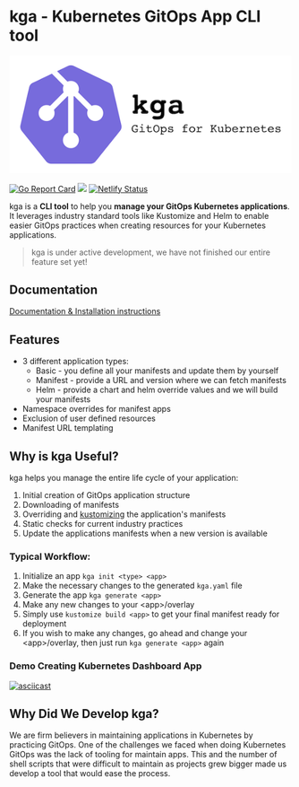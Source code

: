 # kga - Kubernetes GitOps App CLI tool
![](docs/assets/kga_logo_white_bg_565.png)

[![Go Report Card](https://goreportcard.com/badge/github.com/greenstatic/kga)](https://goreportcard.com/report/github.com/greenstatic/kga)
![](https://img.shields.io/github/license/greenstatic/kga)
[![Netlify Status](https://api.netlify.com/api/v1/badges/51b957b0-912e-4227-bcfd-300c19555998/deploy-status)](https://app.netlify.com/sites/kga/deploys)

kga is a **CLI tool** to help you **manage your GitOps Kubernetes applications**. It leverages industry standard tools like Kustomize and Helm to enable easier GitOps practices when creating resources for your Kubernetes applications. 

> kga is under active development, we have not finished our entire feature set yet!

## Documentation
[Documentation & Installation instructions](https://kga.greenstatic.dev)

## Features
* 3 different application types:
    * Basic - you define all your manifests and update them by yourself
    * Manifest - provide a URL and version where we can fetch manifests
    * Helm - provide a chart and helm override values and we will build your manifests
* Namespace overrides for manifest apps
* Exclusion of user defined resources
* Manifest URL templating 

## Why is kga Useful?
kga helps you manage the entire life cycle of your application:

1. Initial creation of GitOps application structure
2. Downloading of manifests
3. Overriding and [kustomizing](https://kustomize.io) the application's manifests
4. Static checks for current industry practices
5. Update the applications manifests when a new version is available 


### Typical Workflow:
1. Initialize an app `kga init <type> <app>`
2. Make the necessary changes to the generated `kga.yaml` file
3. Generate the app `kga generate <app>`
4. Make any new changes to your <app\>/overlay
5. Simply use `kustomize build <app>` to get your final manifest ready for deployment
6. If you wish to make any changes, go ahead and change your <app\>/overlay, then just run `kga generate <app>` again

### Demo Creating Kubernetes Dashboard App
[![asciicast](https://asciinema.org/a/319485.svg)](https://asciinema.org/a/319485)

## Why Did We Develop kga?
We are firm believers in maintaining applications in Kubernetes by practicing GitOps.
One of the challenges we faced when doing Kubernetes GitOps was the lack of tooling for maintain apps.
This and the number of shell scripts that were difficult to maintain as projects grew bigger made us develop a tool that would ease the process.
